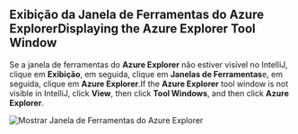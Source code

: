 ## <a name="displaying-the-azure-explorer-tool-window"></a><span data-ttu-id="798f8-101">Exibição da Janela de Ferramentas do Azure Explorer</span><span class="sxs-lookup"><span data-stu-id="798f8-101">Displaying the Azure Explorer Tool Window</span></span>

<span data-ttu-id="798f8-102">Se a janela de ferramentas do **Azure Explorer** não estiver visível no IntelliJ, clique em **Exibição**, em seguida, clique em **Janelas de Ferramentas**e, em seguida, clique em **Azure Explorer**.</span><span class="sxs-lookup"><span data-stu-id="798f8-102">If the **Azure Explorer** tool window is not visible in IntelliJ, click **View**, then click **Tool Windows**, and then click **Azure Explorer**.</span></span>

![Mostrar Janela de Ferramentas do Azure Explorer](media/azure-toolkit-for-intellij-show-azure-explorer/show-az-exp-01.png)

